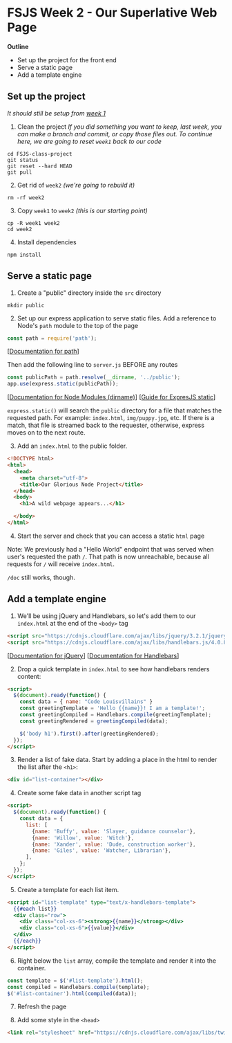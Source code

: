 # FSJS Week 2 - Our Superlative Web Page

**Outline**

* Set up the project for the front end
* Serve a static page
* Add a template engine

## Set up the project
_It should still be setup from [week 1](../week1)_

1. Clean the project
_If you did something you want to keep, last week, you can make a branch and commit, or copy those files out.  To continue here, we are going to reset `week1` back to our code_
```
cd FSJS-class-project
git status
git reset --hard HEAD
git pull
```

2. Get rid of `week2` _(we're going to rebuild it)_
```
rm -rf week2
```

3. Copy `week1` to `week2` _(this is our starting point)_
```
cp -R week1 week2
cd week2
```

4. Install dependencies
```
npm install
```

## Serve a static page
1. Create a "public" directory inside the `src` directory
```
mkdir public
```

2. Set up our express application to serve static files.
Add a reference to Node's `path` module to the top of the page
```javascript
const path = require('path');
```
[[Documentation for path](https://nodejs.org/api/path.html)]

Then add the following line to `server.js` BEFORE any routes
```javascript
const publicPath = path.resolve(__dirname, '../public');
app.use(express.static(publicPath));
```
[[Documentation for Node Modules (dirname)](https://nodejs.org/api/modules.html)]
[[Guide for ExpresJS static](https://expressjs.com/en/starter/static-files.html)]

`express.static()` will search the `public` directory for a file that matches the requested path. For example: `index.html`, `img/puppy.jpg`, etc.  If there is a match, that file is streamed back to the requester, otherwise, express moves on to the next route.

3. Add an `index.html` to the public folder.
```html
<!DOCTYPE html>
<html>
  <head>
    <meta charset="utf-8">
    <title>Our Glorious Node Project</title>
  </head>
  <body>
    <h1>A wild webpage appears...</h1>

  </body>
</html>
```

4. Start the server and check that you can access a static `html` page

Note: We previously had a "Hello World" endpoint that was served when user's requested the path `/`.  That path is now unreachable, because all requests for `/` will receive `index.html`.

`/doc` still works, though.


## Add a template engine
1. We'll be using jQuery and Handlebars, so let's add them to our `index.html` at the end of the `<body>` tag
```html
<script src="https://cdnjs.cloudflare.com/ajax/libs/jquery/3.2.1/jquery.min.js"></script>
<script src="https://cdnjs.cloudflare.com/ajax/libs/handlebars.js/4.0.8/handlebars.min.js"></script>
```
[[Documentation for jQuery](https://api.jquery.com/)]
[[Documentation for Handlebars](http://handlebarsjs.com/reference.html)]

2. Drop a quick template in `index.html` to see how handlebars renders content:
```html
<script>
  $(document).ready(function() {
    const data = { name: "Code Louisvillains" }
    const greetingTemplate = 'Hello {{name}}! I am a template!';
    const greetingCompiled = Handlebars.compile(greetingTemplate);
    const greetingRendered = greetingCompiled(data);

    $('body h1').first().after(greetingRendered);
  });
</script>
```

3. Render a list of fake data.  Start by adding a place in the html to render the list after the `<h1>`:
```html
<div id="list-container"></div>
```

4. Create some fake data in another script tag
```html
<script>
  $(document).ready(function() {
    const data = {
      list: [
        {name: 'Buffy', value: 'Slayer, guidance counselor'},
        {name: 'Willow', value: 'Witch'},
        {name: 'Xander', value: 'Dude, construction worker'},
        {name: 'Giles', value: 'Watcher, Librarian'},
      ],
    };
  });
</script>
```

5. Create a template for each list item.
```html
<script id="list-template" type="text/x-handlebars-template">
  {{#each list}}
  <div class="row">
    <div class="col-xs-6"><strong>{{name}}</strong></div>
    <div class="col-xs-6">{{value}}</div>
  </div>
  {{/each}}
</script>
```

6. Right below the `list` array, compile the template and render it into the container.
```javascript
const template = $('#list-template').html();
const compiled = Handlebars.compile(template);
$('#list-container').html(compiled(data));
```

7. Refresh the page

8. Add some style in the `<head>`
```html
<link rel="stylesheet" href="https://cdnjs.cloudflare.com/ajax/libs/twitter-bootstrap/3.3.7/css/bootstrap.min.css">
```

